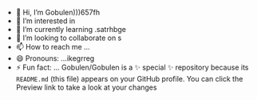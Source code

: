 - 👋 Hi, I’m Gobulen)))657fh
- 👀 I’m interested in 
- 🌱 I’m currently learning .satrhbge
- 💞️ I’m looking to collaborate on s
- 📫 How to reach me ...
- 😄 Pronouns: ...ikegrreg
- ⚡ Fun fact: ...
Gobulen/Gobulen is a ✨ special ✨ repository because its `README.md` (this file) appears on your GitHub profile.
You can click the Preview link to take a look at your changes
